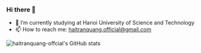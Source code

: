 ### Hi there 👋

<!--
**haitranquang-official/haitranquang-official** is a ✨ _special_ ✨ repository because its `README.md` (this file) appears on your GitHub profile.

Here are some ideas to get you started:

- 🔭 I’m currently working on ...
- 🌱 I’m currently learning ...
- 👯 I’m looking to collaborate on ...
- 🤔 I’m looking for help with ...
- 💬 Ask me about ...
- 📫 How to reach me: ...
- 😄 Pronouns: ...
- ⚡ Fun fact: ...
-->

- 🌱 I’m currently studying at Hanoi University of Science and Technology
- 📫 How to reach me: haitranquang.official@gmail.com

![haitranquang-offcial's GitHub stats](https://github-readme-stats.vercel.app/api?username=haitranquang-official&theme=default&show_icons=true&count_private=true)

